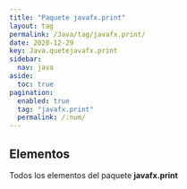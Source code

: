 ```yaml
---
title: "Paquete javafx.print"
layout: tag
permalink: /Java/tag/javafx.print/
date: 2020-12-29
key: Java.quetejavafx.print
sidebar: 
  nav: java
aside: 
  toc: true
pagination: 
  enabled: true
  tag: "javafx.print"
  permalink: /:num/
---
```


<h2>Elementos</h2>
Todos los elementos del paquete <strong>javafx.print</strong>
